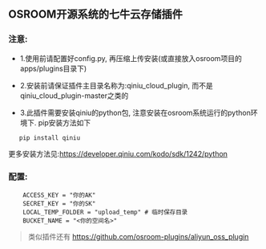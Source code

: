 ## OSROOM开源系统的七牛云存储插件
### 注意:
- 1.使用前请配置好config.py, 再压缩上传安装(或直接放入osroom项目的apps/plugins目录下)

- 2.安装前请保证插件主目录名称为:qiniu_cloud_plugin, 而不是qiniu_cloud_plugin-master之类的

- 3.此插件需要安装qiniu的python包, 注意安装在osroom系统运行的python环境下. pip安装方法如下
 ```
    pip install qiniu
 ```
更多安装方法见:https://developer.qiniu.com/kodo/sdk/1242/python
### 配置:

```
    ACCESS_KEY = "你的AK"
    SECRET_KEY = "你的SK"
    LOCAL_TEMP_FOLDER = "upload_temp" # 临时保存目录
    BUCKET_NAME = "<你的空间名>"
```

> 类似插件还有
https://github.com/osroom-plugins/aliyun_oss_plugin
